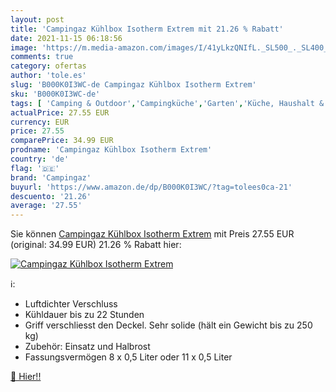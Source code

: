 ```yaml
---
layout: post
title: 'Campingaz Kühlbox Isotherm Extrem mit 21.26 % Rabatt'
date: 2021-11-15 06:18:56
image: 'https://m.media-amazon.com/images/I/41yLkzQNIfL._SL500_._SL400_.jpg'
comments: true
category: ofertas
author: 'tole.es'
slug: 'B000K0I3WC-de Campingaz Kühlbox Isotherm Extrem'
sku: 'B000K0I3WC-de'
tags: [ 'Camping & Outdoor','Campingküche','Garten','Küche, Haushalt & Wohnen','Kühltaschen & -boxen','Regular Stores','Shops','Sport','Sport & Freizeit','Sport & Outdoor Aktivitäten, Bekleidung & Ausrüstung','campingaz', ]
actualPrice: 27.55 EUR
currency: EUR
price: 27.55
comparePrice: 34.99 EUR
prodname: 'Campingaz Kühlbox Isotherm Extrem'
country: 'de'
flag: '🇩🇪'
brand: 'Campingaz'
buyurl: 'https://www.amazon.de/dp/B000K0I3WC/?tag=tolees0ca-21'
descuento: '21.26'
average: '27.55'
---
```


Sie können [Campingaz Kühlbox Isotherm Extrem](https://www.amazon.de/dp/B000K0I3WC/?tag=tolees0ca-21) mit Preis 27.55 EUR (original: 34.99 EUR) 21.26 % Rabatt hier:

[![Campingaz Kühlbox Isotherm Extrem](https://m.media-amazon.com/images/I/41yLkzQNIfL._SL500_._SL400_.jpg)](https://www.amazon.de/dp/B000K0I3WC/?tag=tolees0ca-21)

ℹ️:

- Luftdichter Verschluss
- Kühldauer bis zu 22 Stunden
- Griff verschliesst den Deckel. Sehr solide (hält ein Gewicht bis zu 250 kg)
- Zubehör: Einsatz und Halbrost
- Fassungsvermögen 8 x 0,5 Liter oder 11 x 0,5 Liter

[🛒 Hier!!](https://www.amazon.de/dp/B000K0I3WC/?tag=tolees0ca-21)
